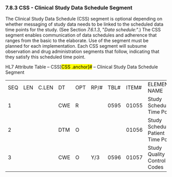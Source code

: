 ### 7.8.3 CSS - Clinical Study Data Schedule Segment

The Clinical Study Data Schedule (CSS) segment is optional depending on whether messaging of study data needs to be linked to the scheduled data time points for the study. (See Section _7.6.1.3_, "_Data schedule:_".) The CSS segment enables communication of data schedules and adherence that ranges from the basic to the elaborate. Use of the segment must be planned for each implementation. Each CSS segment will subsume observation and drug administration segments that follow, indicating that they satisfy this scheduled time point.

HL7 Attribute Table – CSS[<mark>CSS .anchor]</mark><mark>#</mark> – Clinical Study Data Schedule Segment

|     |     |     |     |     |     |     |     |     |
| --- | --- | --- | --- | --- | --- | --- | --- | --- |
| SEQ | LEN | C.LEN | DT | OPT | RP/# | TBL# | ITEM# | ELEMENT NAME |
| 1 |  |  | CWE | R |  | 0595 | 01055 | Study Scheduled Time Point |
| 2 |  |  | DTM | O |  |  | 01056 | Study Scheduled Patient Time Point |
| 3 |  |  | CWE | O | Y/3 | 0596 | 01057 | Study Quality Control Codes |
